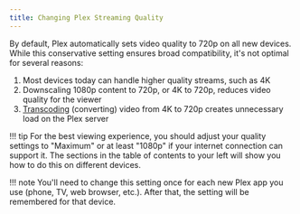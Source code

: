 ```yaml
---
title: Changing Plex Streaming Quality
---
```


By default, Plex automatically sets video quality to 720p on all new devices. While this conservative setting ensures broad compatibility, it's not optimal for several reasons:

1. Most devices today can handle higher quality streams, such as 4K
2. Downscaling 1080p content to 720p, or 4K to 720p, reduces video quality for the viewer
3. [Transcoding](/docs/faq/what-is-transcoding.md) (converting) video from 4K to 720p creates unnecessary load on the Plex server

!!! tip
    For the best viewing experience, you should adjust your quality settings to "Maximum" or at least "1080p" if your internet connection can support it. The sections in the table of contents to your left will show you how to do this on different devices.

!!! note
    You'll need to change this setting once for each new Plex app you use (phone, TV, web browser, etc.). After that, the setting will be remembered for that device.
